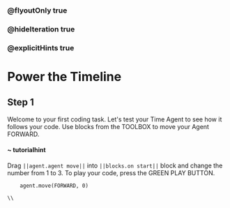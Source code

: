 ### @flyoutOnly true
### @hideIteration true
### @explicitHints true

# Power the Timeline

## Step 1
Welcome to your first coding task. Let's test your Time Agent to see how it follows your code. Use blocks from the TOOLBOX to move your Agent FORWARD.

#### ~ tutorialhint 
Drag ``||agent.agent move||`` into ``||blocks.on start||`` block and change the number from 1 to 3. To play your code, press the GREEN PLAY BUTTON.

```ghost
    agent.move(FORWARD, 0)
```
```template
\\
```
```package
```

